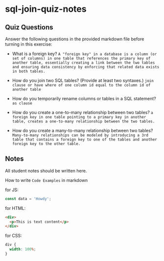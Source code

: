 # sql-join-quiz-notes

## Quiz Questions

Answer the following questions in the provided markdown file before turning in this exercise:

- What is a foreign key?
  `A "foreign key" in a database is a column (or set of columns) in one table that references the primary key of another table, essentially creating a link between the two tables and ensuring data consistency by enforcing that related data exists in both tables.`

- How do you join two SQL tables? (Provide at least two syntaxes.)
  `join clause or have where of one column id equal to the column id of another table`

- How do you temporarily rename columns or tables in a SQL statement?
  `as clause`

- How do you create a one-to-many relationship between two tables?
  `a foreign key in one table pointing to a primary key in another table, creates a one-to-many relationship between the two tables.`

- How do you create a many-to-many relationship between two tables?
  `Many-to-many relationships can be modeled by introducing a 3rd table that contains a foreign key to one of the tables and another foreign key to the other table.`

## Notes

All student notes should be written here.

How to write `Code Examples` in markdown

for JS:

```javascript
const data = 'Howdy';
```

for HTML:

```html
<div>
  <p>This is text content</p>
</div>
```

for CSS:

```css
div {
  width: 100%;
}
```
